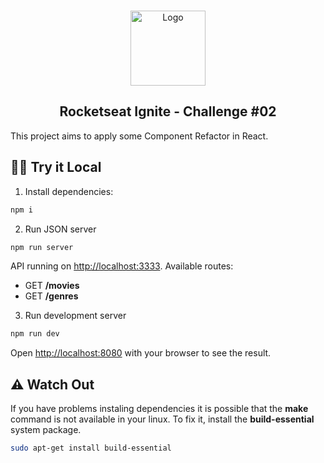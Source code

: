 <br />
<p align="center">
  <a href="https://dangarcia-devel.vercel.app">
    <img src="https://dangarcia-devel.vercel.app/favicon.ico" alt="Logo" width="120">
  </a>

  <h2 align="center">Rocketseat Ignite - Challenge #02</h2>
</p>

This project aims to apply some Component Refactor in React.

## 🏃‍♂️ Try it Local


1. Install dependencies:

```bash
npm i
```

2. Run JSON server

```bash
npm run server
```

API running on [http://localhost:3333](http://localhost:8080). Available routes:

- GET **/movies**
- GET **/genres**

3. Run development server

```bash
npm run dev
```

Open [http://localhost:8080](http://localhost:8080) with your browser to see the result.

## ⚠️ Watch Out

If you have problems instaling dependencies it is possible that the **make** command is not available in your linux. To fix it, install the **build-essential** system package.

```bash
sudo apt-get install build-essential
```
